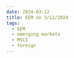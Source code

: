 ```yaml
---
date: 2024-03-12
title: EEM on 3/12/2024
tags: 
  - EEM
  - emerging markets
  - MSCI
  - foreign
---
```

<div class="post">
<snapshot-grid 
    :reports="['2024/03/11/CTA/EEM', '2024/03/12/CTA/EEM', '2024/03/12/MTP/EEM']"
    chart="2024/03/12/Chart/EEM"
/>
<p>

</p>
<p>

</p>
</div>